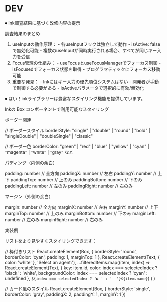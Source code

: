 # DEV

⏺ Ink調査結果に基づく改修内容の提示

  調査結果のまとめ

  1. useInputの動作原理：
    - 各useInputフックは独立して動作
    - isActive: falseで無効化可能
    - 複数のuseInputが同時実行される場合、すべてが同じキー入力を受信
  2. Focus管理の仕組み：
    - useFocusとuseFocusManagerでフォーカス制御
    - isFocusedでフォーカス状態を取得
    - プログラマティックにフォーカス移動可能
  3. 重要な発見：
    - Inkにはキー入力の優先順位システムはない
    - 開発者が手動で制御する必要がある
    - isActiveパラメータで選択的に有効/無効化

⏺ はい！inkライブラリーは豊富なスタイリング機能を提供しています。

  Inkの Box コンポーネントで利用可能なスタイリング

  ボーダー関連

  // ボーダースタイル
  borderStyle: "single" | "double" | "round" | "bold" | "singleDouble" | "doubleSingle" | "classic"

  // ボーダー色
  borderColor: "green" | "red" | "blue" | "yellow" | "cyan" | "magenta" | "white" | "gray" など

  パディング（内側の余白）

  padding: number          // 全方向
  paddingX: number        // 左右
  paddingY: number        // 上下
  paddingTop: number      // 上のみ
  paddingBottom: number   // 下のみ
  paddingLeft: number     // 左のみ
  paddingRight: number    // 右のみ

  マージン（外側の余白）

  margin: number          // 全方向
  marginX: number        // 左右
  marginY: number        // 上下
  marginTop: number      // 上のみ
  marginBottom: number   // 下のみ
  marginLeft: number     // 左のみ
  marginRight: number    // 右のみ

  実装例

  リストをより見やすくスタイリングできます：

  // 枠付きリスト
  React.createElement(Box, {
    borderStyle: 'round',
    borderColor: 'cyan',
    padding: 1,
    marginTop: 1
  },
    React.createElement(Text, { color: 'white' }, 'Select an agent:'),
    ...filteredItems.map((item, index) =>
      React.createElement(Text, {
        key: item.id,
        color: index === selectedIndex ? 'black' : 'white',
        backgroundColor: index === selectedIndex ? 'cyan' : undefined
      }, `${index === selectedIndex ? '▶ ' : '  '}${item.name}`)
    )
  )

  // カード風のスタイル
  React.createElement(Box, {
    borderStyle: 'single',
    borderColor: 'gray',
    paddingX: 2,
    paddingY: 1,
    marginY: 1
  })
